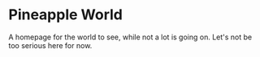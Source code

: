 # Pineapple World

A homepage for the world to see, while not a lot is going on. Let's not be too serious here for now.
